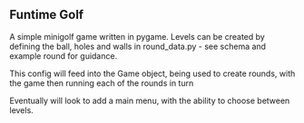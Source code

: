 ## Funtime Golf

A simple minigolf game written in pygame. Levels can be created by defining the ball, holes and walls in round_data.py - see schema and example round for guidance.

This config will feed into the Game object, being used to create rounds, with the game then running each of the rounds in turn

Eventually will look to add a main menu, with the ability to choose between levels.
